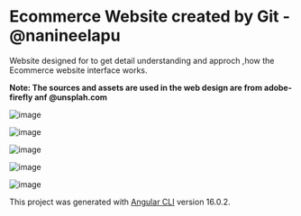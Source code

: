 # Ecommerce Website created by Git - @nanineelapu

Website designed for to get detail understanding and approch ,how the Ecommerce website interface works.

**Note: The sources and assets are used in the web design are from adobe-firefly anf @unsplah.com**

![image](https://github.com/user-attachments/assets/8b1037da-69c0-45d9-9d36-c76b56afd913)

![image](https://github.com/user-attachments/assets/585a5462-69f2-4677-aaac-44f356c94d26)

![image](https://github.com/user-attachments/assets/3052363b-9b10-464b-aeb2-562134a8c6da)


![image](https://github.com/user-attachments/assets/fce62ce4-4852-4279-8b7e-6f163a71f094)

![image](https://github.com/user-attachments/assets/440bb069-ace5-4ad3-adf9-cc990c6524be)


This project was generated with [Angular CLI](https://github.com/angular/angular-cli) version 16.0.2.

